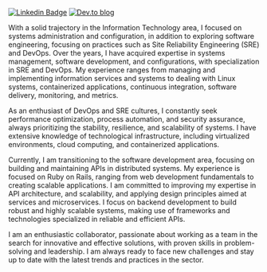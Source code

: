 [![Linkedin Badge](https://img.shields.io/badge/-LinkedIn-blue?style=flat-square&logo=Linkedin&logoColor=white&link=https://www.linkedin.com/in/fabianosantosflorentino/)](https://www.linkedin.com/in/fabianosantosflorentino/)
[![Dev.to blog](https://img.shields.io/badge/dev.to-0A0A0A?style=for-the-badge&logo=dev.to&logoColor=white&link=https://dev.to/fabianoflorentino)](https://dev.to/fabianoflorentino)
<!--
**fabianoflorentino/fabianoflorentino** is a ✨ _special_ ✨ repository because its `README.md` (this file) appears on your GitHub profile.

Here are some ideas to get you started:

- 🔭 I’m currently working on ...
- 🌱 I’m currently learning ...
- 👯 I’m looking to collaborate on ...
- 🤔 I’m looking for help with ...
- 💬 Ask me about ...
- 📫 How to reach me: ...
- 😄 Pronouns: ...
- ⚡ Fun fact: ...
-->
With a solid trajectory in the Information Technology area, I focused on systems administration and configuration, in addition to exploring software engineering, focusing on practices such as Site Reliability Engineering (SRE) and DevOps. Over the years, I have acquired expertise in systems management, software development, and configurations, with specialization in SRE and DevOps. My experience ranges from managing and implementing information services and systems to dealing with Linux systems, containerized applications, continuous integration, software delivery, monitoring, and metrics.

As an enthusiast of DevOps and SRE cultures, I constantly seek performance optimization, process automation, and security assurance, always prioritizing the stability, resilience, and scalability of systems. I have extensive knowledge of technological infrastructure, including virtualized environments, cloud computing, and containerized applications.

Currently, I am transitioning to the software development area, focusing on building and maintaining APIs in distributed systems. My experience is focused on Ruby on Rails, ranging from web development fundamentals to creating scalable applications. I am committed to improving my expertise in API architecture, and scalability, and applying design principles aimed at services and microservices. I focus on backend development to build robust and highly scalable systems, making use of frameworks and technologies specialized in reliable and efficient APIs.

I am an enthusiastic collaborator, passionate about working as a team in the search for innovative and effective solutions, with proven skills in problem-solving and leadership. I am always ready to face new challenges and stay up to date with the latest trends and practices in the sector.
